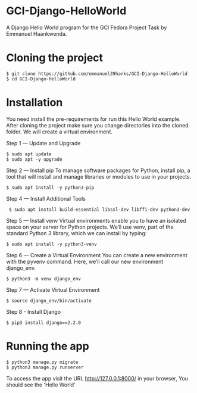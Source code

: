 # GCI-Django-HelloWorld

A Django Hello World program for the GCI Fedora Project Task by Emmanuel Haankwenda.

Cloning the project
===================

    $ git clone https://github.com/emmanuel39hanks/GCI-Django-HelloWorld
    $ cd GCI-Django-HelloWorld

Installation
============

You need install the pre-requirements for run this Hello World example.
After cloning the project make sure you change directories into the cloned folder.
We will create a virtual environment.

Step 1 — Update and Upgrade


    $ sudo apt update
    $ sudo apt -y upgrade


Step 2 — Install pip
To manage software packages for Python, install pip, a tool that will install and manage libraries or modules to use in your projects.


    $ sudo apt install -y python3-pip


Step 4 — Install Additional Tools


     $ sudo apt install build-essential libssl-dev libffi-dev python3-dev


Step 5 — Install venv
Virtual environments enable you to have an isolated space on your server for Python projects. We’ll use venv, part of the standard Python 3 library, which we can install by typing:


    $ sudo apt install -y python3-venv
  
  
Step 6 — Create a Virtual Environment
You can create a new environment with the pyvenv command. Here, we’ll call our new environment django_env.


    $ python3 -m venv django_env
  
  
Step 7 — Activate Virtual Environment


    $ source django_env/bin/activate


Step 8 - Install Django


    $ pip3 install django==2.2.0



Running the app
===============
    $ python3 manage.py migrate
    $ python3 manage.py runserver

To access the app visit the URL  http://127.0.0.1:8000/ in your browser, You should see the 'Hello World'
